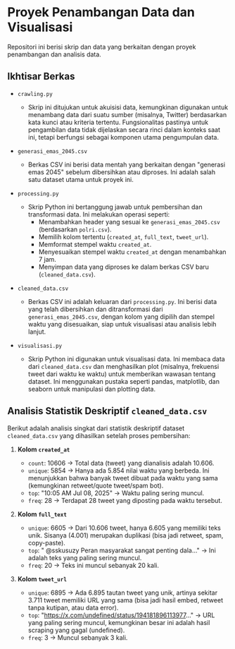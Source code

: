 # Proyek Penambangan Data dan Visualisasi

Repositori ini berisi skrip dan data yang berkaitan dengan proyek penambangan dan analisis data.

## Ikhtisar Berkas

- `crawling.py`

  - Skrip ini ditujukan untuk akuisisi data, kemungkinan digunakan untuk menambang data dari suatu sumber (misalnya, Twitter) berdasarkan kata kunci atau kriteria tertentu. Fungsionalitas pastinya untuk pengambilan data tidak dijelaskan secara rinci dalam konteks saat ini, tetapi berfungsi sebagai komponen utama pengumpulan data.

- `generasi_emas_2045.csv`

  - Berkas CSV ini berisi data mentah yang berkaitan dengan "generasi emas 2045" sebelum dibersihkan atau diproses. Ini adalah salah satu dataset utama untuk proyek ini.

- `processing.py`

  - Skrip Python ini bertanggung jawab untuk pembersihan dan transformasi data. Ini melakukan operasi seperti:
    - Menambahkan header yang sesuai ke `generasi_emas_2045.csv` (berdasarkan `polri.csv`).
    - Memilih kolom tertentu (`created_at`, `full_text`, `tweet_url`).
    - Memformat stempel waktu `created_at`.
    - Menyesuaikan stempel waktu `created_at` dengan menambahkan 7 jam.
    - Menyimpan data yang diproses ke dalam berkas CSV baru (`cleaned_data.csv`).

- `cleaned_data.csv`

  - Berkas CSV ini adalah keluaran dari `processing.py`. Ini berisi data yang telah dibersihkan dan ditransformasi dari `generasi_emas_2045.csv`, dengan kolom yang dipilih dan stempel waktu yang disesuaikan, siap untuk visualisasi atau analisis lebih lanjut.

- `visualisasi.py`

  - Skrip Python ini digunakan untuk visualisasi data. Ini membaca data dari `cleaned_data.csv` dan menghasilkan plot (misalnya, frekuensi tweet dari waktu ke waktu) untuk memberikan wawasan tentang dataset. Ini menggunakan pustaka seperti pandas, matplotlib, dan seaborn untuk manipulasi dan plotting data.

## Analisis Statistik Deskriptif `cleaned_data.csv`

Berikut adalah analisis singkat dari statistik deskriptif dataset `cleaned_data.csv` yang dihasilkan setelah proses pembersihan:

1. **Kolom `created_at`**

   - `count`: 10606 → Total data (tweet) yang dianalisis adalah 10.606.
   - `unique`: 5854 → Hanya ada 5.854 nilai waktu yang berbeda. Ini menunjukkan bahwa banyak tweet dibuat pada waktu yang sama (kemungkinan retweet/quote tweet/spam bot).
   - `top`: "10:05 AM Jul 08, 2025" → Waktu paling sering muncul.
   - `freq`: 28 → Terdapat 28 tweet yang diposting pada waktu tersebut.

2. **Kolom `full_text`**

   - `unique`: 6605 → Dari 10.606 tweet, hanya 6.605 yang memiliki teks unik. Sisanya (4.001) merupakan duplikasi (bisa jadi retweet, spam, copy-paste).
   - `top`: " @sskusuzy Peran masyarakat sangat penting dala..." → Ini adalah teks yang paling sering muncul.
   - `freq`: 20 → Teks ini muncul sebanyak 20 kali.

3. **Kolom `tweet_url`**

   - `unique`: 6895 → Ada 6.895 tautan tweet yang unik, artinya sekitar 3.711 tweet memiliki URL yang sama (bisa jadi hasil embed, retweet tanpa kutipan, atau data error).
   - `top`: "https://x.com/undefined/status/194181896113977..." → URL yang paling sering muncul, kemungkinan besar ini adalah hasil scraping yang gagal (undefined).
   - `freq`: 3 → Muncul sebanyak 3 kali.
